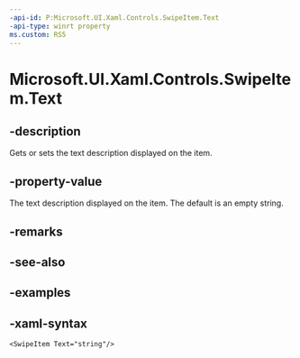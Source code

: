 ```yaml
---
-api-id: P:Microsoft.UI.Xaml.Controls.SwipeItem.Text
-api-type: winrt property
ms.custom: RS5
---
```

<!-- Property syntax.
public string Text { get;  set; }
-->

# Microsoft.UI.Xaml.Controls.SwipeItem.Text


## -description

Gets or sets the text description displayed on the item.


## -property-value

The text description displayed on the item. The default is an empty string.


## -remarks


## -see-also


## -examples


## -xaml-syntax

```xaml
<SwipeItem Text="string"/>
```



